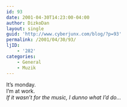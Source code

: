 ```yaml
---
id: 93
date: 2001-04-30T14:23:00-04:00
author: DizkoDan
layout: single
guid: 'http://www.cyberjunx.com/blog/?p=93'
permalink: /2001/04/30/93/
ljID:
    - '282'
categories:
    - General
    - Muzik
---
```


It’s monday.  
I’m at work.  
*If it wasn’t for the music, I dunno what I’d do…*